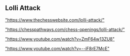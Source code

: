 <h2>Lolli Attack</h2>
<p><a href="https://www.thechesswebsite.com/lolli-attack/">"https://www.thechesswebsite.com/lolli-attack/"</a></p>

<p><a href="https://chesspathways.com/chess-openings/lolli-attack/">"https://chesspathways.com/chess-openings/lolli-attack/"</a></p>

<p><a href="https://www.youtube.com/watch?v=ZmF64w13ZU8">"https://www.youtube.com/watch?v=ZmF64w13ZU8"</a></p>

<p><a href="https://www.youtube.com/watch?v=--iF8rE7McE">"https://www.youtube.com/watch?v=--iF8rE7McE"</a></p>

